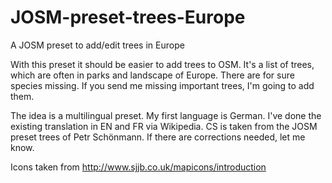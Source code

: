 # JOSM-preset-trees-Europe
A JOSM preset to add/edit trees in Europe

With this preset it should be easier to add trees to OSM.
It's a list of trees, which are often in parks and landscape of Europe.
There are for sure species missing.
If you send me missing important trees, I'm going to add them.

The idea is a multilingual preset.
My first language is German. I've done the existing translation in EN and FR via Wikipedia.
CS is taken from the JOSM preset trees of Petr Schönmann.
If there are corrections needed, let me know.

Icons taken from http://www.sjjb.co.uk/mapicons/introduction 
